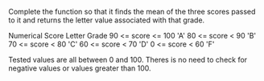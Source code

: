 Complete the function so that it finds the mean of the three scores passed to it and returns the letter value associated with that grade.

Numerical Score	    Letter Grade
90 <= score <= 100	'A'
80 <= score < 90	'B'
70 <= score < 80	'C'
60 <= score < 70	'D'
0 <= score < 60	        'F'

Tested values are all between 0 and 100. Theres is no need to check for negative values or values greater than 100.